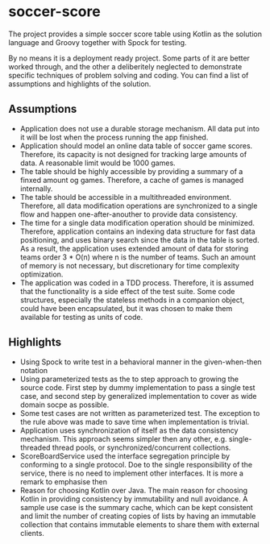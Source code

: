 # soccer-score
The project provides a simple soccer score table using Kotlin as the solution language and Groovy together with Spock
for testing.

By no means it is a deployment ready project. Some parts of it are better worked through, and the other a deliberitely
neglected to demonstrate specific techniques of problem solving and coding. You can find a list of assumptions and
highlights of the solution.

## Assumptions
- Application does not use a durable storage mechanism. All data put into it will be lost when the process running the
  app finished.
- Application should model an online data table of soccer game scores. Therefore, its capacity is not designed for
  tracking large amounts of data. A reasonable limit would be 1000 games.
- The table should be highly accessible by providing a summary of a finxed amount og games. Therefore, a cache of games
  is managed internally.
- The table should be accessible in a multithreaded environment. Therefore, all data modification operations are
  synchronized to a single flow and happen one-after-anouther to provide data consistency.
- The time for a single data modification operation should be minimized. Therefore, application contains an indexing
  data structure for fast data positioning, and uses binary search since the data in the table is sorted. As a result,
  the application uses extended amount of data for storing teams order 3 * O(n) where n is the number of teams. Such an
  amount of memory is not necessary, but discretionary for time complexity optimization.
- The application was coded in a TDD process. Therefore, it is assumed that the functionality is a side effect of the
  test suite. Some code structures, especially the stateless methods in a companion object, could have been
  encapsulated, but it was chosen to make them available for testing as units of code.

## Highlights
- Using Spock to write test in a behavioral manner in the given-when-then notation
- Using parameterized tests as the to step approach to growing the source code. First step by dummy implementation to
  pass a single test case, and second step by generalized implementation to cover as wide domain socpe as possible.
- Some test cases are not written as parameterized test. The exception to the rule above was made to save time when
  implementation is trivial.
- Application uses synchronization of itself as the data consistency mechanism. This approach seems simpler then any
  other, e.g. single-threaded thread pools, or synchronized/concurrent collections.
- ScoreBoardService used the interface segregation principle by conforming to a single protocol. Doe to the single
  responsibility of the service, there is no need to implement other interfaces. It is more a remark to emphasise then
- Reason for choosing Kotlin over Java. The main reason for choosing Kotlin in providing consistency by immutability
  and null avoidance. A sample use case is the summary cache, which can be kept consistent and limit the number of
  creating copies of lists by having an immutable collection that contains immutable elements to share them with
  external clients.